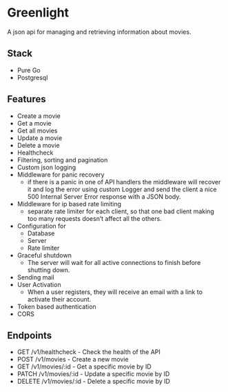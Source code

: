 # Greenlight
A json api for managing and retrieving information about movies. 

## Stack
- Pure Go
- Postgresql

## Features
- Create a movie
- Get a movie
- Get all movies
- Update a movie
- Delete a movie
- Healthcheck
- Filtering, sorting and pagination
- Custom json logging
- Middleware for panic recovery
    - if there is a panic in one of API handlers the middleware
      will recover it and log the error using custom Logger and send the client a nice
      500 Internal Server Error response with a JSON body.
- Middleware for ip based rate limiting
    - separate rate limiter for each client, so that one bad
      client making too many requests doesn’t affect all the others.
- Configuration for
    - Database
    - Server
    - Rate limiter
- Graceful shutdown
    - The server will wait for all active connections to finish before shutting down.
- Sending mail
- User Activation
    - When a user registers, they will receive an email with a link to activate their account.
- Token based authentication
- CORS

## Endpoints
- GET /v1/healthcheck - Check the health of the API
- POST /v1/movies - Create a new movie
- GET /v1/movies/:id - Get a specific movie by ID
- PATCH /v1/movies/:id - Update a specific movie by ID
- DELETE /v1/movies/:id - Delete a specific movie by ID